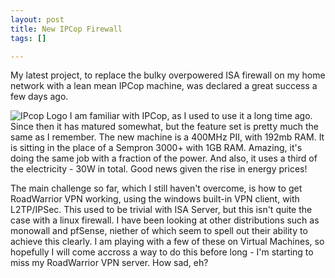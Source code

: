 ```yaml
--- 
layout: post
title: New IPCop Firewall
tags: []

---
```

My latest project, to replace the bulky overpowered ISA firewall on my home network with a lean mean IPCop machine, was declared a great success a few days ago.

![IPcop Logo](http://cdn.robgolding.com/uploads/2008/01/ipcop.jpg) I am familiar with IPCop, as I used to use it a long time ago. Since then it has matured somewhat, but the feature set is pretty much the same as I remember. The new machine is a 400MHz PII, with 192mb RAM. It is sitting in the place of a Sempron 3000+ with 1GB RAM. Amazing, it's doing the same job with a fraction of the power. And also, it uses a third of the electricity - 30W in total. Good news given the rise in energy prices!

The main challenge so far, which I still haven't overcome, is how to get RoadWarrior VPN working, using the windows built-in VPN client, with L2TP/IPSec. This used to be trivial with ISA Server, but this isn't quite the case with a linux firewall. I have been looking at other distributions such as monowall and pfSense, niether of which seem to spell out their ability to achieve this clearly. I am playing with a few of these on Virtual Machines, so hopefully I will come accross a way to do this before long - I'm starting to miss my RoadWarrior VPN server. How sad, eh?
